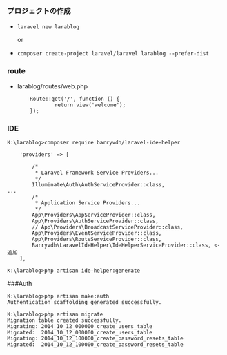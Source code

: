 ### プロジェクトの作成
 * ``` laravel new larablog ```
 
    or
 * ``` composer create-project laravel/laravel larablog --prefer-dist ```
 
### route
 * larablog/routes/web.php
    ``` 
        Route::get('/', function () {
                return view('welcome');
        });
    ``` 
### IDE

```
K:\larablog>composer require barryvdh/laravel-ide-helper
```

```
    'providers' => [

        /*
         * Laravel Framework Service Providers...
         */
        Illuminate\Auth\AuthServiceProvider::class,
...
        /*
         * Application Service Providers...
         */
        App\Providers\AppServiceProvider::class,
        App\Providers\AuthServiceProvider::class,
        // App\Providers\BroadcastServiceProvider::class,
        App\Providers\EventServiceProvider::class,
        App\Providers\RouteServiceProvider::class,
        Barryvdh\LaravelIdeHelper\IdeHelperServiceProvider::class, <- 追加
    ],
```

```
K:\larablog>php artisan ide-helper:generate

```
###Auth
```
K:\larablog>php artisan make:auth
Authentication scaffolding generated successfully.
```
```
K:\larablog>php artisan migrate
Migration table created successfully.
Migrating: 2014_10_12_000000_create_users_table
Migrated:  2014_10_12_000000_create_users_table
Migrating: 2014_10_12_100000_create_password_resets_table
Migrated:  2014_10_12_100000_create_password_resets_table
```

